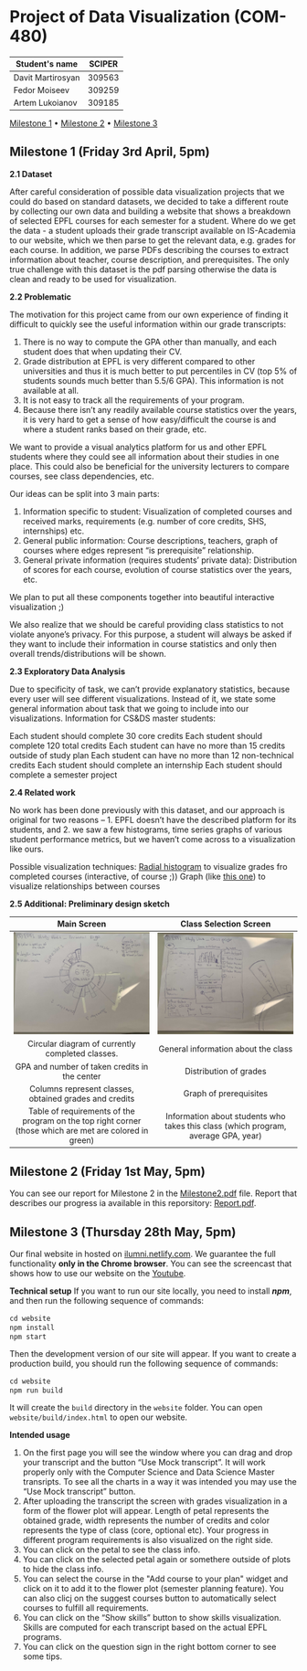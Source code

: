 # Project of Data Visualization (COM-480)

| Student's name | SCIPER |
| -------------- | ------ |
| Davit Martirosyan | 309563 |
| Fedor Moiseev | 309259 |
| Artem Lukoianov| 309185|

[Milestone 1](#milestone-1-friday-3rd-april-5pm) • [Milestone 2](#milestone-2-friday-1st-may-5pm) • [Milestone 3](#milestone-3-thursday-28th-may-5pm)

## Milestone 1 (Friday 3rd April, 5pm)

**2.1 Dataset**  

After careful consideration of possible data visualization projects that we could do based on standard datasets, we decided to take a different route by collecting our own data and building a website that shows a breakdown of selected EPFL courses for each semester for a student.
Where do we get the data - a student uploads their grade transcript available on IS-Academia to our website, which we then parse to get the relevant data, e.g. grades for each course. In addition, we parse PDFs describing the courses to extract information about teacher, course description, and prerequisites.
The only true challenge with this dataset is the pdf parsing otherwise the data is clean and ready to be used for visualization.

**2.2 Problematic**  

The motivation for this project came from our own experience of finding it difficult to quickly see the useful information within our grade transcripts:
1. There is no way to compute the GPA other than manually, and each student does that when updating their CV.
2. Grade distribution at EPFL is very different compared to other universities and thus it is much better to put percentiles in CV (top 5% of students sounds much better than 5.5/6 GPA). This information is not available at all.
3. It is not easy to track all the requirements of your program.
4. Because there isn’t any readily available course statistics over the years, it is very hard to get a sense of how easy/difficult the course is and where a student ranks based on their grade, etc.

We want to provide a visual analytics platform for us and other EPFL students where they could see all information about their studies in one place. This could also be beneficial for the university lecturers to compare courses, see class dependencies, etc.

Our ideas can be split into 3 main parts:
1.	Information specific to student:
Visualization of completed courses and received marks, requirements (e.g. number of core credits, SHS, internships) etc.
2.	General public information:
Course descriptions, teachers, graph of courses where edges represent “is prerequisite” relationship.
3.	General private information (requires students’ private data):
Distribution of scores for each course, evolution of course statistics over the years, etc.

We plan to put all these components together into beautiful interactive visualization ;)

We also realize that we should be careful providing class statistics to not violate anyone’s privacy. For this purpose, a student will always be asked if they want to include their information in course statistics and only then overall trends/distributions will be shown. 

**2.3 Exploratory Data Analysis**  

Due to specificity of task, we can’t provide explanatory statistics, because every user will see different visualizations. Instead of it, we state some general information about task that we going to include into our visualizations. Information for CS&DS master students:

Each student should complete 30 core credits
Each student should complete 120 total credits
Each student can have no more than 15 credits outside of study plan
Each student can have no more than 12 non-technical credits
Each student should complete an internship
Each student should complete a semester project

**2.4 Related work**  

No work has been done previously with this dataset, and our approach is original for two reasons – 1. EPFL doesn’t have the described platform for its students, and 2. we saw a few histograms, time series graphs of various student performance metrics, but we haven’t come across to a visualization like ours.

Possible visualization techniques:
[Radial histogram](https://datavizproject.com/data-type/radical-histogram/) to visualize grades fro completed courses (interactive, of course ;))
Graph (like [this one](https://s3.amazonaws.com/dev.assets.neo4j.com/wp-content/uploads/example-viz.png)) to visualize relationships between courses

**2.5 Additional: Preliminary design sketch** 


Main Screen          |  Class Selection Screen
:-------------------------:|:-------------------------:
![](project_scheme_images/MainScreen.jpg)  |  ![](project_scheme_images/ClassSelection.jpg)
 Circular diagram of currently completed classes. |  General information about the class
 GPA and number of taken credits in the center         |  Distribution of grades
 Columns represent classes, obtained grades and credits |  Graph of prerequisites
 Table of requirements of the program on the top right corner  (those which are met are colored in green) | Information about students who takes this class (which program, average GPA, year)
 




## Milestone 2 (Friday 1st May, 5pm)
You can see our report for Milestone 2 in the [Milestone2.pdf](Milestone2.pdf) file. Report that describes our progress ia available in this reporsitory: [Report.pdf](Report.pdf).

## Milestone 3 (Thursday 28th May, 5pm)

Our final website in hosted on [ilumni.netlify.com](https://ilumni.netlify.com). We guarantee the full functionality **only in the Chrome browser**. You can see the screencast that shows how to use our website on the [Youtube](https://youtu.be/OUSab-NZHH8).

**Technical setup**
If you want to run our site locally, you need to install ***npm***, and then run the following sequence of commands:
```
cd website
npm install
npm start
```

Then the development version of our site will appear. If you want to create a production build, you should run the following sequence of commands:
```
cd website
npm run build
```
It will create the `build` directory in the `website` folder. You can open `website/build/index.html` to open our website.

**Intended usage**
1. On the first page you will see the window where you can drag and drop your transcript and the button “Use Mock transcript”. It will work properly only with the Computer Science and Data Science Master transripts. To see all the charts in a way it was intended you may use the “Use Mock transcript” button.
2. After uploading the transcript the screen with grades visualization in a form of the flower plot will appear. Length of petal represents the obtained grade, width represents the number of credits and color represents the type of class (core, optional etc). Your progress in different program requirements is also visualized on the right side.
3. You can click on the petal to see the class info.
5. You can click on the selected petal again or somethere outside of plots to hide the class info.
6. You can select the course in the "Add course to your plan" widget and click on it to add it to the flower plot (semester planning feature). You can also clicj on the suggest courses button to automatically select courses to fulfill all requirements.
7. You can click on the “Show skills” button to show skills visualization. Skills are computed for each transcript based on the actual EPFL programs.
8. You can click on the question sign in the right bottom corner to see some tips.

